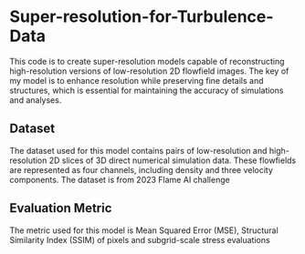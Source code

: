# Super-resolution-for-Turbulence-Data


This code is to create super-resolution models capable of reconstructing high-resolution versions of low-resolution 2D flowfield images. The key of my model is to enhance resolution while preserving fine details and structures, which is essential for maintaining the accuracy of simulations and analyses.

## Dataset

The dataset used for this model contains pairs of low-resolution and high-resolution 2D slices of 3D direct numerical simulation data. These flowfields are represented as four channels, including density and three velocity components. The dataset is from 2023 Flame AI challenge

## Evaluation Metric

The metric used for this model is Mean Squared Error (MSE), Structural Similarity Index (SSIM) of pixels and subgrid-scale stress evaluations 

